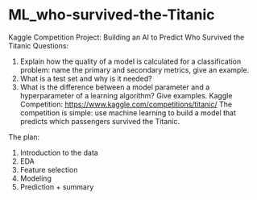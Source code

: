 # ML_who-survived-the-Titanic
Kaggle Competition Project: Building an AI to Predict Who Survived the Titanic
Questions:
1. Explain how the quality of a model is calculated for a classification problem: name the primary and secondary metrics, give an example.
2. What is a test set and why is it needed?
3. What is the difference between a model parameter and a hyperparameter of a learning algorithm? Give examples.
Kaggle Competition: https://www.kaggle.com/competitions/titanic/
The competition is simple: use machine learning to build a model that predicts which passengers survived the Titanic.

The plan:
1. Introduction to the data
2. EDA
3. Feature selection
4. Modeling
5. Prediction + summary
